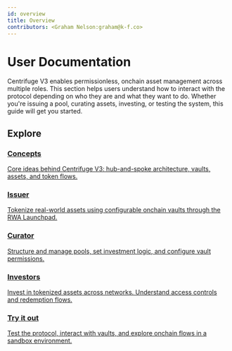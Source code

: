 ```yaml
---
id: overview
title: Overview
contributors: <Graham Nelson:graham@k-f.co>
---
```


# User Documentation

Centrifuge V3 enables permissionless, onchain asset management across multiple roles. This section helps users understand how to interact with the protocol depending on who they are and what they want to do. Whether you're issuing a pool, curating assets, investing, or testing the system, this guide will get you started.

## Explore

<div className="card-grid">

  <a className="card-tile" href="/user/concepts">
    <h3>Concepts</h3>
    <p>Core ideas behind Centrifuge V3: hub-and-spoke architecture, vaults, assets, and token flows.</p>
  </a>

  <a className="card-tile" href="/user/issuer">
    <h3>Issuer</h3>
    <p>Tokenize real-world assets using configurable onchain vaults through the RWA Launchpad.</p>
  </a>

  <a className="card-tile" href="/user/curator">
    <h3>Curator</h3>
    <p>Structure and manage pools, set investment logic, and configure vault permissions.</p>
  </a>

  <a className="card-tile" href="/user/investor">
    <h3>Investors</h3>
    <p>Invest in tokenized assets across networks. Understand access controls and redemption flows.</p>
  </a>

  <a className="card-tile" href="/user/deployments">
    <h3>Try it out</h3>
    <p>Test the protocol, interact with vaults, and explore onchain flows in a sandbox environment.</p>
  </a>

</div>